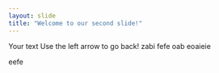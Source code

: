 ```yaml
---
layout: slide
title: "Welcome to our second slide!"
---
```

Your text
Use the left arrow to go back!
zabi
fefe
oab
eoaieie

eefe
